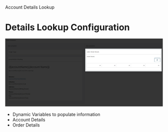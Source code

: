 Account Details Lookup
# Details Lookup Configuration

<img src="./images/20220725090807.png" class="img-right">

- Dynamic Variables to populate information
- Account Details
- Order Details